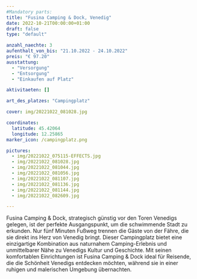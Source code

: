 ```yaml
---
#Mandatory parts:
title: "Fusina Camping & Dock, Venedig"
date: 2022-10-21T00:00:00+01:00
draft: false
type: "default"

anzahl_naechte: 3
aufenthalt_von_bis: "21.10.2022 - 24.10.2022"
preis: "€ 97.20"
ausstattung:
  - "Versorgung"
  - "Entsorgung"
  - "Einkaufen auf Platz"

aktivitaeten: []

art_des_platzes: "Campingplatz"

cover: img/20221022_081028.jpg

coordinates:
  latitude: 45.42064
  longitude: 12.25865
marker_icon: /campingplatz.png

pictures:
  - img/20221022_075115-EFFECTS.jpg
  - img/20221022_081028.jpg
  - img/20221022_081044.jpg
  - img/20221022_081056.jpg
  - img/20221022_081107.jpg
  - img/20221022_081136.jpg
  - img/20221022_081144.jpg
  - img/20221022_082609.jpg

---
```

Fusina Camping & Dock, strategisch günstig vor den Toren Venedigs gelegen, ist der perfekte Ausgangspunkt, um die schwimmende Stadt zu erkunden. Nur fünf Minuten Fußweg trennen die Gäste von der Fähre, die sie direkt ins Herz von Venedig bringt. Dieser Campingplatz bietet eine einzigartige Kombination aus naturnahem Camping-Erlebnis und unmittelbarer Nähe zu Venedigs Kultur und Geschichte. Mit seinen komfortablen Einrichtungen ist Fusina Camping & Dock ideal für Reisende, die die Schönheit Venedigs entdecken möchten, während sie in einer ruhigen und malerischen Umgebung übernachten.